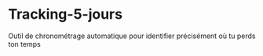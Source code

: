 # Tracking-5-jours
Outil de chronométrage automatique pour identifier précisément où tu perds ton temps
